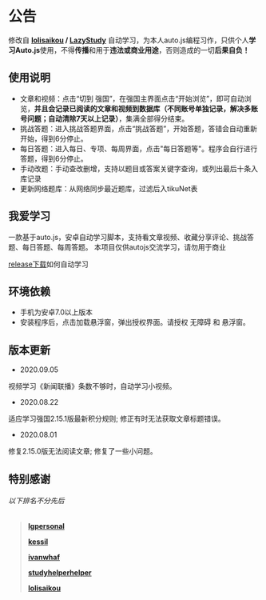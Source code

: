 # 公告

修改自 **[lolisaikou](https://github.com/lolisaikou) / [LazyStudy](https://github.com/lolisaikou/LazyStudy)** 自动学习，为本人auto.js编程习作，只供个人**学习Auto.js**使用，不得**传播**和用于**违法或商业用途**，否则造成的一切**后果自负！**

## 使用说明

- 文章和视频：点击“切到 强国”，在强国主界面点击“开始浏览”，即可自动浏览，**并且会记录已阅读的文章和视频到数据库（不同账号单独记录，解决多账号问题；自动清除7天以上记录）**，集满全部得分结束。
- 挑战答题：进入挑战答题界面，点击“挑战答题”，开始答题，答错会自动重新开始，得到6分停止。
- 每日答题：进入每日、专项、每周界面，点击"每日答题等"。程序会自行进行答题，得到6分停止。
- 手动改题：手动查改删增，支持以题目或答案关键字查询，或列出最后十条入库记录
- 更新网络题库：从网络同步最近题库，过滤后入tikuNet表

## 我爱学习

一款基于auto.js，安卓自动学习脚本，支持看文章视频、收藏分享评论、挑战答题、每日答题、每周答题。
本项目仅供autojs交流学习，请勿用于商业

[release下载](https://github.com/james-bond-007/lovexuexi/releases/)如何自动学习

##  环境依赖

- 手机为安卓7.0以上版本
- 安装程序后，点击加载悬浮窗，弹出授权界面。请授权 无障碍 和 悬浮窗。

## 版本更新

- 2020.09.05

视频学习《新闻联播》条数不够时，自动学习小视频。

- 2020.08.22

适应学习强国2.15.1版最新积分规则;
修正有时无法获取文章标题错误。

- 2020.08.01

修复2.15.0版无法阅读文章;
修复了一些小问题。


## **特别感谢**

###### 以下排名不分先后

> [**lgpersonal**](https://github.com/lgpersonal/)
>
> [**kessil**](https://github.com/kessil/AutoXue)
>
> [**ivanwhaf**](https://github.com/ivanwhaf/xxqg-helper)
>
> [**studyhelperhelper**](https://github.com/studyhelperhelper/studyhelper)
>
> [**lolisaikou**](https://github.com/lolisaikou)

